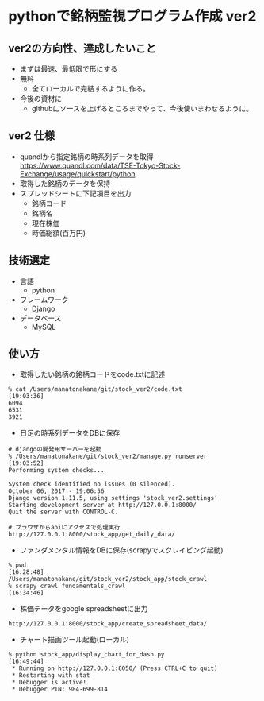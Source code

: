 # pythonで銘柄監視プログラム作成 ver2

## ver2の方向性、達成したいこと
  - まずは最速、最低限で形にする
  - 無料
    - 全てローカルで完結するように作る。
  - 今後の資材に
    - glthubにソースを上げるところまでやって、今後使いまわせるように。

## ver2 仕様
  - quandlから指定銘柄の時系列データを取得
    https://www.quandl.com/data/TSE-Tokyo-Stock-Exchange/usage/quickstart/python
  - 取得した銘柄のデータを保持
  - スプレッドシートに下記項目を出力
    - 銘柄コード
    - 銘柄名
    - 現在株価
    - 時価総額(百万円) 

## 技術選定
  - 言語
    - python
  - フレームワーク
    - Django
  - データベース
    - MySQL

## 使い方
- 取得したい銘柄の銘柄コードをcode.txtに記述
```
% cat /Users/manatonakane/git/stock_ver2/code.txt                                         [19:03:36]
6094
6531
3921
```

- 日足の時系列データをDBに保存
```
# djangoの開発用サーバーを起動
% /Users/manatonakane/git/stock_ver2/manage.py runserver                                  [19:03:52]
Performing system checks...

System check identified no issues (0 silenced).
October 06, 2017 - 19:06:56
Django version 1.11.5, using settings 'stock_ver2.settings'
Starting development server at http://127.0.0.1:8000/
Quit the server with CONTROL-C.
```
```
# ブラウザからapiにアクセスで処理実行
http://127.0.0.1:8000/stock_app/get_daily_data/
```

- ファンダメンタル情報をDBに保存(scrapyでスクレイピング起動)
```
% pwd                                                                                     [16:28:48]
/Users/manatonakane/git/stock_ver2/stock_app/stock_crawl
% scrapy crawl fundamentals_crawl                                                         [16:34:46]
```

- 株価データをgoogle spreadsheetに出力
```
http://127.0.0.1:8000/stock_app/create_spreadsheet_data/
```

- チャート描画ツール起動(ローカル)
```
% python stock_app/display_chart_for_dash.py                                            [16:49:44]
 * Running on http://127.0.0.1:8050/ (Press CTRL+C to quit)
 * Restarting with stat
 * Debugger is active!
 * Debugger PIN: 984-699-814
```